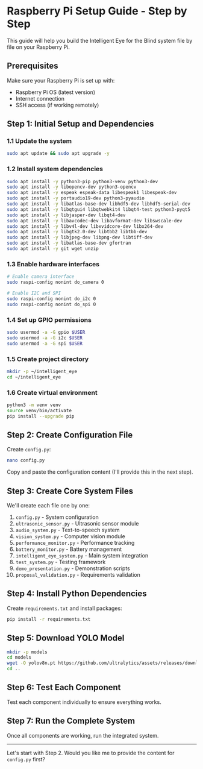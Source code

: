 # Raspberry Pi Setup Guide - Step by Step

This guide will help you build the Intelligent Eye for the Blind system file by file on your Raspberry Pi.

## Prerequisites

Make sure your Raspberry Pi is set up with:
- Raspberry Pi OS (latest version)
- Internet connection
- SSH access (if working remotely)

## Step 1: Initial Setup and Dependencies

### 1.1 Update the system
```bash
sudo apt update && sudo apt upgrade -y
```

### 1.2 Install system dependencies
```bash
sudo apt install -y python3-pip python3-venv python3-dev
sudo apt install -y libopencv-dev python3-opencv
sudo apt install -y espeak espeak-data libespeak1 libespeak-dev
sudo apt install -y portaudio19-dev python3-pyaudio
sudo apt install -y libatlas-base-dev libhdf5-dev libhdf5-serial-dev
sudo apt install -y libqtgui4 libqtwebkit4 libqt4-test python3-pyqt5
sudo apt install -y libjasper-dev libqt4-dev
sudo apt install -y libavcodec-dev libavformat-dev libswscale-dev
sudo apt install -y libv4l-dev libxvidcore-dev libx264-dev
sudo apt install -y libgtk2.0-dev libtbb2 libtbb-dev
sudo apt install -y libjpeg-dev libpng-dev libtiff-dev
sudo apt install -y libatlas-base-dev gfortran
sudo apt install -y git wget unzip
```

### 1.3 Enable hardware interfaces
```bash
# Enable camera interface
sudo raspi-config nonint do_camera 0

# Enable I2C and SPI
sudo raspi-config nonint do_i2c 0
sudo raspi-config nonint do_spi 0
```

### 1.4 Set up GPIO permissions
```bash
sudo usermod -a -G gpio $USER
sudo usermod -a -G i2c $USER
sudo usermod -a -G spi $USER
```

### 1.5 Create project directory
```bash
mkdir -p ~/intelligent_eye
cd ~/intelligent_eye
```

### 1.6 Create virtual environment
```bash
python3 -m venv venv
source venv/bin/activate
pip install --upgrade pip
```

## Step 2: Create Configuration File

Create `config.py`:
```bash
nano config.py
```

Copy and paste the configuration content (I'll provide this in the next step).

## Step 3: Create Core System Files

We'll create each file one by one:

1. `config.py` - System configuration
2. `ultrasonic_sensor.py` - Ultrasonic sensor module
3. `audio_system.py` - Text-to-speech system
4. `vision_system.py` - Computer vision module
5. `performance_monitor.py` - Performance tracking
6. `battery_monitor.py` - Battery management
7. `intelligent_eye_system.py` - Main system integration
8. `test_system.py` - Testing framework
9. `demo_presentation.py` - Demonstration scripts
10. `proposal_validation.py` - Requirements validation

## Step 4: Install Python Dependencies

Create `requirements.txt` and install packages:
```bash
pip install -r requirements.txt
```

## Step 5: Download YOLO Model

```bash
mkdir -p models
cd models
wget -O yolov8n.pt https://github.com/ultralytics/assets/releases/download/v0.0.0/yolov8n.pt
cd ..
```

## Step 6: Test Each Component

Test each component individually to ensure everything works.

## Step 7: Run the Complete System

Once all components are working, run the integrated system.

---

Let's start with Step 2. Would you like me to provide the content for `config.py` first?
